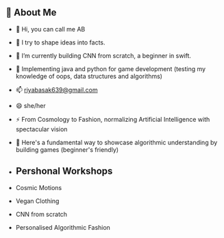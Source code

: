 
## 🚀 About Me
- 👋 Hi, you can call me AB 
- 👀 I try to shape ideas into facts. 
- 🌱 I’m currently building CNN from scratch, a beginner in swift.
- 🦚 Implementing java and python for game development (testing my knowledge of oops, data structures and algorithms) 
- 📫 riyabasak639@gmail.com 
- 😄 she/her
- ⚡ From Cosmology to Fashion, normalizing Artificial Intelligence with spectacular vision 
- 🪸 Here's a fundamental way to showcase algorithmic understanding by building games (beginner's friendly)


- ## Pershonal Workshops

- Cosmic Motions 
- Vegan Clothing 
- CNN from scratch 
- Personalised Algorithmic Fashion 
